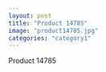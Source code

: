 ```yaml
---
layout: post
title: "Product 14785"
image: "product14785.jpg"
categories: "category1"
---
```

Product 14785
